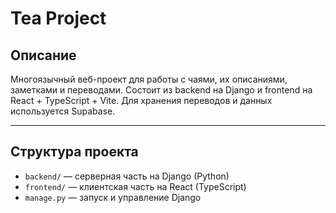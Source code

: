 # Tea Project

## Описание

Многоязычный веб-проект для работы с чаями, их описаниями, заметками и переводами. Состоит из backend на Django и frontend на React + TypeScript + Vite. Для хранения переводов и данных используется Supabase.

---

## Структура проекта

- `backend/` — серверная часть на Django (Python)
- `frontend/` — клиентская часть на React (TypeScript)
- `manage.py` — запуск и управление Django

